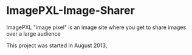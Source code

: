 # ImagePXL-Image-Sharer
ImagePXL "image pixel" is an image site where you get to share images over a large audience

This project was started in August 2013,
